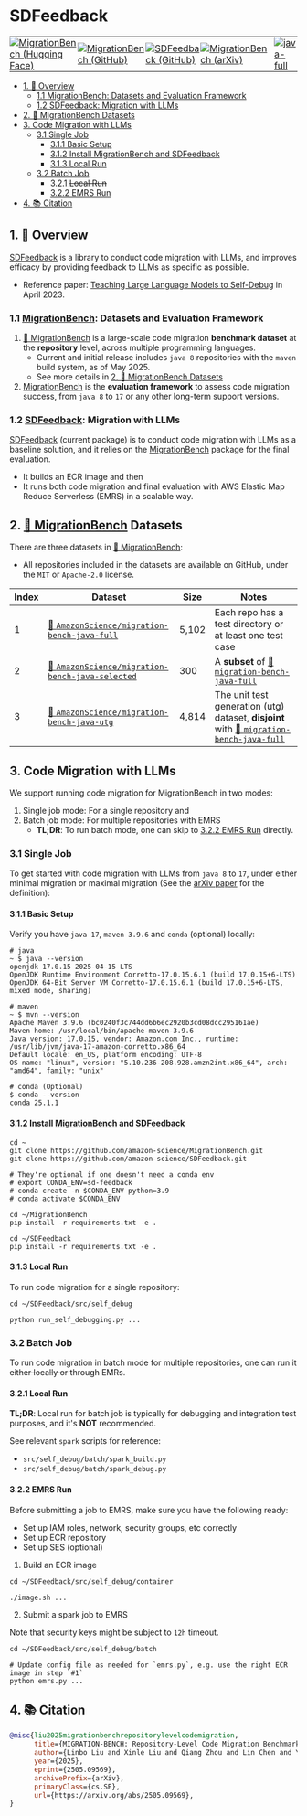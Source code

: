 # SDFeedback

<table>
  <tr>
    <td style="padding: 0;">
      <a href="https://huggingface.co/collections/AmazonScience/migrationbench-68125452fc21a4564b92b6c3">
        <img src="https://img.shields.io/badge/-🤗 MigrationBench-4d5eff?style=flatten&labelColor" alt="MigrationBench (Hugging Face)">
      </a>
    </td>
    <td style="padding: 0;">
      <a href="https://github.com/amazon-science/MigrationBench">
        <img src="https://img.shields.io/badge/MigrationBench-000000?style=flatten&logo=github" alt="MigrationBench (GitHub)">
      </a>
    </td>
    <td style="padding: 0;">
      <a href="https://github.com/amazon-science/SDFeedback">
        <img src="https://img.shields.io/badge/SDFeedback-000000?style=flatten&logo=github&logoColor=white" alt="SDFeedback (GitHub)">
      </a>
    </td>
    <td style="padding: 0;">
      <a href="https://arxiv.org/abs/2505.09569">
        <img src="https://img.shields.io/badge/arXiv-2505.09569-b31b1b.svg?style=flatten" alt="MigrationBench (arXiv)">
      </a>
    </td>
    <td style="padding: 0; padding-left: 10px; vertical-align: middle;">
      <a href="https://huggingface.co/datasets/AmazonScience/migration-bench-java-full">
        <img src="https://img.shields.io/badge/-🤗 java--full-8a98ff?style=flat&labelColor" alt="java-full">
      </a>
    </td>
    <td style="padding: 0; vertical-align: middle;">
      <a href="https://huggingface.co/datasets/AmazonScience/migration-bench-java-selected">
        <img src="https://img.shields.io/badge/-🤗 java--selected-8a98ff?style=flat&labelColor" alt="java-selected">
      </a>
    </td>
    <td style="padding: 0; vertical-align: middle;">
      <a href="https://huggingface.co/datasets/AmazonScience/migration-bench-java-utg">
        <img src="https://img.shields.io/badge/-🤗 java--utg-8a98ff?style=flat&labelColor" alt="java-utg">
      </a>
    </td>
  </tr>
</table>

<!--
npm install -g markdown-toc
markdown-toc -i README.md
-->

<!-- toc -->

- [1. 📖 Overview](#1--overview)
  * [1.1 MigrationBench: Datasets and Evaluation Framework](#11-migrationbench-datasets-and-evaluation-framework)
  * [1.2 SDFeedback: Migration with LLMs](#12-sdfeedback-migration-with-llms)
- [2. 🤗 MigrationBench Datasets](#2--migrationbench-datasets)
- [3. Code Migration with LLMs](#3-code-migration-with-llms)
  * [3.1 Single Job](#31-single-job)
    + [3.1.1 Basic Setup](#311-basic-setup)
    + [3.1.2 Install MigrationBench and SDFeedback](#312-install-migrationbench-and-sdfeedback)
    + [3.1.3 Local Run](#313-local-run)
  * [3.2 Batch Job](#32-batch-job)
    + [3.2.1 ~~Local Run~~](#321-local-run)
    + [3.2.2 EMRS Run](#322-emrs-run)
- [4. 📚 Citation](#4--citation)

<!-- tocstop -->

## 1. 📖 Overview

[SDFeedback](https://github.com/amazon-science/SDFeedback)
is a library to conduct code migration with LLMs,
and improves efficacy by providing feedback to LLMs as specific as possible.

- Reference paper: [Teaching Large Language Models to Self-Debug](https://arxiv.org/abs/2304.05128) in April 2023.


### 1.1 [MigrationBench](https://github.com/amazon-science/MigrationBench): Datasets and Evaluation Framework

1. [🤗 MigrationBench](https://huggingface.co/collections/AmazonScience/migrationbench-68125452fc21a4564b92b6c3)
is a large-scale code migration **benchmark dataset** at the **repository** level,
across multiple programming languages.
    * Current and initial release includes `java 8` repositories with the `maven` build system, as of May 2025.
    * See more details in [2. 🤗 MigrationBench Datasets](#2--migrationbench-datasets)
1. [MigrationBench](https://github.com/amazon-science/MigrationBench)
is the **evaluation framework** to assess code migration success,
from `java 8` to `17` or any other long-term support versions.

### 1.2 [SDFeedback](https://github.com/amazon-science/SDFeedback): Migration with LLMs

[SDFeedback](https://github.com/amazon-science/SDFeedback)
(current package)
is to conduct code migration with LLMs as a baseline solution,
and it relies on the
[MigrationBench](https://github.com/amazon-science/MigrationBench)
package for the final evaluation.
- It builds an ECR image and then
- It runs both code migration and final evaluation with AWS Elastic Map Reduce Serverless (EMRS) in a scalable way.


## 2. [🤗 MigrationBench](https://huggingface.co/collections/AmazonScience/migrationbench-68125452fc21a4564b92b6c3) Datasets

There are three datasets in [🤗 MigrationBench](https://huggingface.co/collections/AmazonScience/migrationbench-68125452fc21a4564b92b6c3):
- All repositories included in the datasets are available on GitHub, under the `MIT` or `Apache-2.0` license.

| Index | Dataset                                       | Size  | Notes                                                                                               |
|-------|-----------------------------------------------|-------|-----------------------------------------------------------------------------------------------------|
| 1     | [🤗 `AmazonScience/migration-bench-java-full`](https://huggingface.co/datasets/AmazonScience/migration-bench-java-full)         | 5,102 | Each repo has a test directory or at least one test case                              |
| 2     | [🤗 `AmazonScience/migration-bench-java-selected`](https://huggingface.co/datasets/AmazonScience/migration-bench-java-selected) |   300 | A **subset** of [🤗 `migration-bench-java-full`](https://huggingface.co/datasets/AmazonScience/migration-bench-java-full)                                          |
| 3     | [🤗 `AmazonScience/migration-bench-java-utg`](https://huggingface.co/datasets/AmazonScience/migration-bench-java-utg)           | 4,814 | The unit test generation (utg) dataset, **disjoint** with [🤗 `migration-bench-java-full`](https://huggingface.co/datasets/AmazonScience/migration-bench-java-full)|


## 3. Code Migration with LLMs

We support running code migration for MigrationBench in two modes:
1. Single job mode: For a single repository and
2. Batch job mode: For multiple repositories with EMRS
    - **TL;DR**: To run batch mode, one can skip to [3.2.2 EMRS Run](#322-emrs-run) directly.

### 3.1 Single Job

To get started with code migration with LLMs from `java 8` to `17`,
under either minimal migration or maximal migration
(See the [arXiv paper](https://arxiv.org/abs/2505.09569) for the definition):

#### 3.1.1 Basic Setup

Verify you have `java 17`, `maven 3.9.6` and `conda` (optional) locally:

```
# java
~ $ java --version
openjdk 17.0.15 2025-04-15 LTS
OpenJDK Runtime Environment Corretto-17.0.15.6.1 (build 17.0.15+6-LTS)
OpenJDK 64-Bit Server VM Corretto-17.0.15.6.1 (build 17.0.15+6-LTS, mixed mode, sharing)
```

```
# maven
~ $ mvn --version
Apache Maven 3.9.6 (bc0240f3c744dd6b6ec2920b3cd08dcc295161ae)
Maven home: /usr/local/bin/apache-maven-3.9.6
Java version: 17.0.15, vendor: Amazon.com Inc., runtime: /usr/lib/jvm/java-17-amazon-corretto.x86_64
Default locale: en_US, platform encoding: UTF-8
OS name: "linux", version: "5.10.236-208.928.amzn2int.x86_64", arch: "amd64", family: "unix"
```

```
# conda (Optional)
$ conda --version
conda 25.1.1
```

#### 3.1.2 Install [MigrationBench](https://github.com/amazon-science/MigrationBench) and [SDFeedback](https://github.com/amazon-science/SDFeedback)

```
cd ~
git clone https://github.com/amazon-science/MigrationBench.git
git clone https://github.com/amazon-science/SDFeedback.git

# They're optional if one doesn't need a conda env
# export CONDA_ENV=sd-feedback
# conda create -n $CONDA_ENV python=3.9
# conda activate $CONDA_ENV

cd ~/MigrationBench
pip install -r requirements.txt -e .

cd ~/SDFeedback
pip install -r requirements.txt -e .
```

#### 3.1.3 Local Run

To run code migration for a single repository:

```
cd ~/SDFeedback/src/self_debug

python run_self_debugging.py ...
```

### 3.2 Batch Job

To run code migration in batch mode for multiple repositories,
one can run it ~~either locally or~~ through EMRs.

#### 3.2.1 ~~Local Run~~

**TL;DR**:
Local run for batch job is typically for debugging and integration test purposes,
and it's **NOT** recommended.

See relevant `spark` scripts for reference:
- `src/self_debug/batch/spark_build.py`
- `src/self_debug/batch/spark_debug.py`

#### 3.2.2 EMRS Run

Before submitting a job to EMRS, make sure you have the following ready:
- Set up IAM roles, network, security groups, etc correctly
- Set up ECR repository
- Set up SES (optional)

1. Build an ECR image

```
cd ~/SDFeedback/src/self_debug/container

./image.sh ...
```

2. Submit a spark job to EMRS

Note that security keys might be subject to `12h` timeout.

```
cd ~/SDFeedback/src/self_debug/batch

# Update config file as needed for `emrs.py`, e.g. use the right ECR image in step `#1`
python emrs.py ...
```


## 4. 📚 Citation

```bibtex
@misc{liu2025migrationbenchrepositorylevelcodemigration,
      title={MIGRATION-BENCH: Repository-Level Code Migration Benchmark from Java 8},
      author={Linbo Liu and Xinle Liu and Qiang Zhou and Lin Chen and Yihan Liu and Hoan Nguyen and Behrooz Omidvar-Tehrani and Xi Shen and Jun Huan and Omer Tripp and Anoop Deoras},
      year={2025},
      eprint={2505.09569},
      archivePrefix={arXiv},
      primaryClass={cs.SE},
      url={https://arxiv.org/abs/2505.09569},
}
```
